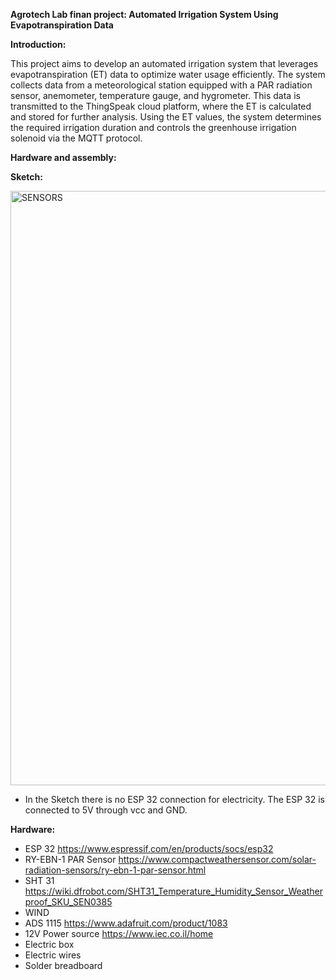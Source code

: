 **Agrotech Lab finan project: Automated Irrigation System Using Evapotranspiration Data**

**Introduction:**

This project aims to develop an automated irrigation system that leverages evapotranspiration (ET) data to optimize water usage efficiently.
The system collects data from a meteorological station equipped with a PAR radiation sensor, anemometer, temperature gauge, and hygrometer. 
This data is transmitted to the ThingSpeak cloud platform, where the ET is calculated and stored for further analysis.
Using the ET values, the system determines the required irrigation duration and controls the greenhouse irrigation solenoid via the MQTT protocol.

**Hardware and assembly:**

**Sketch:** 

<img width="951" alt="SENSORS" src="https://github.com/user-attachments/assets/5455995b-8eac-4985-8a76-5bf714dd532c" />

* In the Sketch there is no ESP 32 connection for electricity. The ESP 32 is connected to 5V through vcc and GND.


**Hardware:**
* ESP 32  https://www.espressif.com/en/products/socs/esp32
* RY-EBN-1 PAR Sensor https://www.compactweathersensor.com/solar-radiation-sensors/ry-ebn-1-par-sensor.html
* SHT 31 https://wiki.dfrobot.com/SHT31_Temperature_Humidity_Sensor_Weatherproof_SKU_SEN0385
* WIND
* ADS 1115 https://www.adafruit.com/product/1083
* 12V Power source https://www.iec.co.il/home
* Electric box
* Electric wires
* Solder breadboard




  
